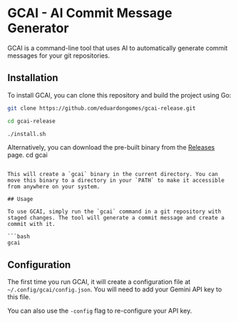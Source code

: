 
# GCAI - AI Commit Message Generator

GCAI is a command-line tool that uses AI to automatically generate commit messages for your git repositories.

## Installation

To install GCAI, you can clone this repository and build the project using Go:

```bash
git clone https://github.com/eduardongomes/gcai-release.git

cd gcai-release

./install.sh
```

Alternatively, you can download the pre-built binary from the [Releases](https://github.com/eduardongomes/gcai-release/releases) page.
cd gcai
```

This will create a `gcai` binary in the current directory. You can move this binary to a directory in your `PATH` to make it accessible from anywhere on your system.

## Usage

To use GCAI, simply run the `gcai` command in a git repository with staged changes. The tool will generate a commit message and create a commit with it.

```bash
gcai
```

## Configuration

The first time you run GCAI, it will create a configuration file at `~/.config/gcai/config.json`. You will need to add your Gemini API key to this file.

You can also use the `-config` flag to re-configure your API key.



